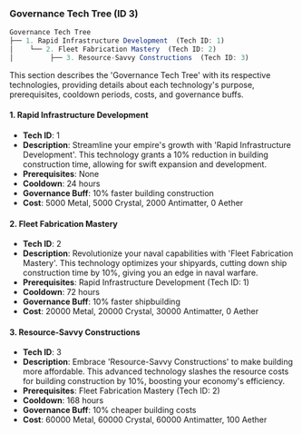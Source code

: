 ### Governance Tech Tree (ID 3)

```typescript
Governance Tech Tree
├── 1. Rapid Infrastructure Development  (Tech ID: 1)
│    └── 2. Fleet Fabrication Mastery  (Tech ID: 2)
│         ├── 3. Resource-Savvy Constructions  (Tech ID: 3)


```

This section describes the 'Governance Tech Tree' with its respective technologies, providing details about each technology's purpose, prerequisites, cooldown periods, costs, and governance buffs.

#### 1. Rapid Infrastructure Development

- **Tech ID**: 1
- **Description**: Streamline your empire's growth with 'Rapid Infrastructure Development'. This technology grants a 10% reduction in building construction time, allowing for swift expansion and development.
- **Prerequisites**: None
- **Cooldown**: 24 hours
- **Governance Buff**: 10% faster building construction
- **Cost**: 5000 Metal, 5000 Crystal, 2000 Antimatter, 0 Aether

#### 2. Fleet Fabrication Mastery

- **Tech ID**: 2
- **Description**: Revolutionize your naval capabilities with 'Fleet Fabrication Mastery'. This technology optimizes your shipyards, cutting down ship construction time by 10%, giving you an edge in naval warfare.
- **Prerequisites**: Rapid Infrastructure Development (Tech ID: 1)
- **Cooldown**: 72 hours
- **Governance Buff**: 10% faster shipbuilding
- **Cost**: 20000 Metal, 20000 Crystal, 30000 Antimatter, 0 Aether

#### 3. Resource-Savvy Constructions

- **Tech ID**: 3
- **Description**: Embrace 'Resource-Savvy Constructions' to make building more affordable. This advanced technology slashes the resource costs for building construction by 10%, boosting your economy's efficiency.
- **Prerequisites**: Fleet Fabrication Mastery (Tech ID: 2)
- **Cooldown**: 168 hours
- **Governance Buff**: 10% cheaper building costs
- **Cost**: 60000 Metal, 60000 Crystal, 60000 Antimatter, 100 Aether
